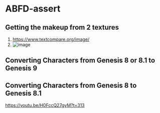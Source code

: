 # ABFD-assert

## Getting the makeup from 2 textures
1) https://www.textcompare.org/image/
2) ![image](https://user-images.githubusercontent.com/67595890/210079887-436953bc-e77f-4e26-9835-2f615a837314.png)


## Converting Characters from Genesis 8 or 8.1 to Genesis 9


## Converting Characters from Genesis 8 to Genesis 8.1
https://youtu.be/H0FccQ27gyM?t=313
